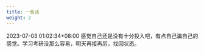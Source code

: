 ```yaml
---
title: 一些话
weight: 2
---
```

2023-07-03 01:02:34+08:00
感觉自己还是没有十分投入吧，有点自己骗自己的感觉。学习考研没那么容易，明天再接再厉，找回状态。